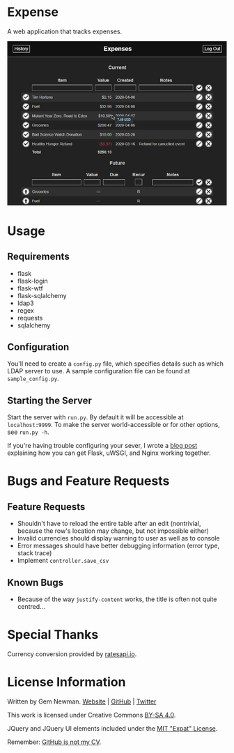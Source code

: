 Expense
=======

A web application that tracks expenses.

![Screenshot](/screenshots/exp.png?raw=true)

Usage
=====

Requirements
------------

* flask
* flask-login
* flask-wtf
* flask-sqlalchemy
* ldap3
* regex
* requests
* sqlalchemy

Configuration
-------------

You'll need to create a `config.py` file, which specifies details such as which LDAP
server to use. A sample configuration file can be found at `sample_config.py`.

Starting the Server
-------------------

Start the server with `run.py`. By default it will be accessible at `localhost:9999`. To
make the server world-accessible or for other options, see `run.py -h`.

If you're having trouble configuring your sever, I wrote a
[blog post](http://blog.spurll.com/2015/02/configuring-flask-uwsgi-and-nginx.html)
explaining how you can get Flask, uWSGI, and Nginx working together.

Bugs and Feature Requests
=========================

Feature Requests
----------------

* Shouldn't have to reload the entire table after an edit (nontrivial, because the row's
  location may change, but not impossible either)
* Invalid currencies should display warning to user as well as to console
* Error messages should have better debugging information (error type, stack trace)
* Implement `controller.save_csv`

Known Bugs
----------

* Because of the way `justify-content` works, the title is often not quite centred...

Special Thanks
==============

Currency conversion provided by [ratesapi.io](https://ratesapi.io).

License Information
===================

Written by Gem Newman. [Website](http://spurll.com) | [GitHub](https://github.com/spurll/) | [Twitter](https://twitter.com/spurll)

This work is licensed under Creative Commons [BY-SA 4.0](http://creativecommons.org/licenses/by-sa/4.0/).

JQuery and JQuery UI elements included under the [MIT "Expat" License](https://opensource.org/licenses/MIT).

Remember: [GitHub is not my CV](https://blog.jcoglan.com/2013/11/15/why-github-is-not-your-cv/).
